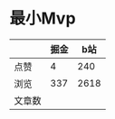 # 最小Mvp

|        | 掘金 | b站  |
| ------ | ---- | ---- |
| 点赞   | 4    |  240   |
| 浏览   | 337    |  2618    |
| 文章数 |     |     |

